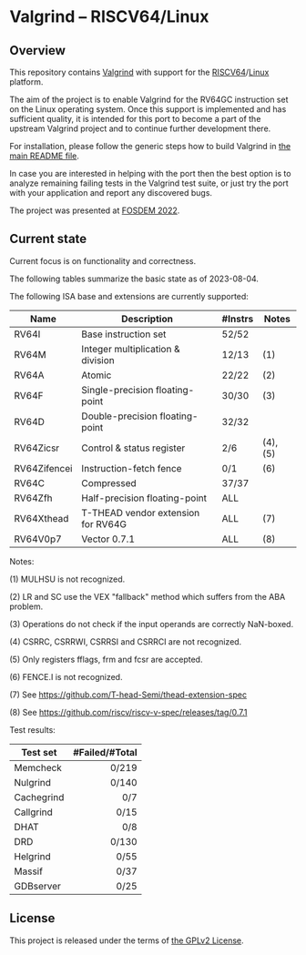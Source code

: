 # Valgrind &ndash; RISCV64/Linux

## Overview

This repository contains [Valgrind][Valgrind] with support for the
[RISCV64][RISC-V]/[Linux][Linux] platform.

The aim of the project is to enable Valgrind for the RV64GC instruction set on
the Linux operating system. Once this support is implemented and has sufficient
quality, it is intended for this port to become a part of the upstream Valgrind
project and to continue further development there.

For installation, please follow the generic steps how to build Valgrind in [the
main README file](README).

In case you are interested in helping with the port then the best option is to
analyze remaining failing tests in the Valgrind test suite, or just try the port
with your application and report any discovered bugs.

The project was presented at [FOSDEM 2022][FOSDEM talk].

## Current state

Current focus is on functionality and correctness.

The following tables summarize the basic state as of 2023-08-04.

The following ISA base and extensions are currently supported:

| Name         | Description                       | #Instrs | Notes    |
| ------------ | --------------------------------- | ------- | -------- |
| RV64I        | Base instruction set              |   52/52 |          |
| RV64M        | Integer multiplication & division |   12/13 | (1)      |
| RV64A        | Atomic                            |   22/22 | (2)      |
| RV64F        | Single-precision floating-point   |   30/30 | (3)      |
| RV64D        | Double-precision floating-point   |   32/32 |          |
| RV64Zicsr    | Control & status register         |     2/6 | (4), (5) |
| RV64Zifencei | Instruction-fetch fence           |     0/1 | (6)      |
| RV64C        | Compressed                        |   37/37 |          |
| RV64Zfh      | Half-precision floating-point     |   ALL   |          |
| RV64Xthead   | T-THEAD vendor extension for RV64G|   ALL   | (7)      |
| RV64V0p7     | Vector 0.7.1                      |   ALL   | (8)      |

Notes:

(1) MULHSU is not recognized.

(2) LR and SC use the VEX "fallback" method which suffers from the ABA problem.

(3) Operations do not check if the input operands are correctly NaN-boxed.

(4) CSRRC, CSRRWI, CSRRSI and CSRRCI are not recognized.

(5) Only registers fflags, frm and fcsr are accepted.

(6) FENCE.I is not recognized.

(7) See https://github.com/T-head-Semi/thead-extension-spec

(8) See https://github.com/riscv/riscv-v-spec/releases/tag/0.7.1

Test results:

| Test set   | #Failed/#Total |
| ---------- | -------------: |
| Memcheck   |         0/219 |
| Nulgrind   |          0/140 |
| Cachegrind |            0/7 |
| Callgrind  |           0/15 |
| DHAT       |            0/8 |
| DRD        |          0/130 |
| Helgrind   |           0/55 |
| Massif     |           0/37 |
| GDBserver  |           0/25 |

## License

This project is released under the terms of [the GPLv2 License](COPYING).

[Valgrind]: https://valgrind.org/
[RISC-V]: https://riscv.org/
[Linux]: https://github.com/torvalds/linux
[FOSDEM talk]: https://archive.fosdem.org/2022/schedule/event/valgrind_riscv/
